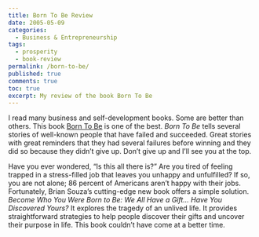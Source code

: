 ```yaml
---
title: Born To Be Review
date: 2005-05-09
categories:
  - Business & Entrepreneurship
tags:
  - prosperity
  - book-review
permalink: /born-to-be/
published: true
comments: true
toc: true
excerpt: My review of the book Born To Be
---
```

I read many business and self-development books. Some are better than others. This book [Born To Be](https://amzn.to/4cCTTuC) is one of the best. *Born To Be* tells several stories of well-known people that have failed and succeeded. Great stories with great reminders that they had several failures before winning and they did so because they didn’t give up. Don’t give up and I’ll see you at the top.

Have you ever wondered, “Is this all there is?” Are you tired of feeling trapped in a stress-filled job that leaves you unhappy and unfulfilled? If so, you are not alone; 86 percent of Americans aren’t happy with their jobs. Fortunately, Brian Souza’s cutting-edge new book offers a simple solution. *Become Who You Were Born to Be: We All Have a Gift… Have You Discovered Yours?* It explores the tragedy of an unlived life. It provides straightforward strategies to help people discover their gifts and uncover their purpose in life. This book couldn’t have come at a better time.